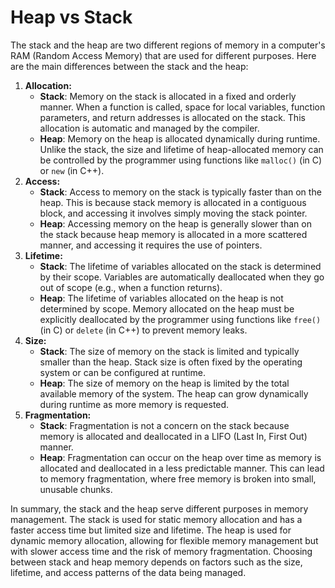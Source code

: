 # Heap vs Stack

The stack and the heap are two different regions of memory in a computer's RAM (Random Access Memory) that are used for different purposes. Here are the main differences between the stack and the heap:

1. **Allocation:**
    - **Stack**: Memory on the stack is allocated in a fixed and orderly manner. When a function is called, space for local variables, function parameters, and return addresses is allocated on the stack. This allocation is automatic and managed by the compiler.
    - **Heap**: Memory on the heap is allocated dynamically during runtime. Unlike the stack, the size and lifetime of heap-allocated memory can be controlled by the programmer using functions like `malloc()` (in C) or `new` (in C++).
2. **Access:**
    - **Stack**: Access to memory on the stack is typically faster than on the heap. This is because stack memory is allocated in a contiguous block, and accessing it involves simply moving the stack pointer.
    - **Heap**: Accessing memory on the heap is generally slower than on the stack because heap memory is allocated in a more scattered manner, and accessing it requires the use of pointers.
3. **Lifetime:**
    - **Stack**: The lifetime of variables allocated on the stack is determined by their scope. Variables are automatically deallocated when they go out of scope (e.g., when a function returns).
    - **Heap**: The lifetime of variables allocated on the heap is not determined by scope. Memory allocated on the heap must be explicitly deallocated by the programmer using functions like `free()` (in C) or `delete` (in C++) to prevent memory leaks.
4. **Size:**
    - **Stack**: The size of memory on the stack is limited and typically smaller than the heap. Stack size is often fixed by the operating system or can be configured at runtime.
    - **Heap**: The size of memory on the heap is limited by the total available memory of the system. The heap can grow dynamically during runtime as more memory is requested.
5. **Fragmentation:**
    - **Stack**: Fragmentation is not a concern on the stack because memory is allocated and deallocated in a LIFO (Last In, First Out) manner.
    - **Heap**: Fragmentation can occur on the heap over time as memory is allocated and deallocated in a less predictable manner. This can lead to memory fragmentation, where free memory is broken into small, unusable chunks.

In summary, the stack and the heap serve different purposes in memory management. The stack is used for static memory allocation and has a faster access time but limited size and lifetime. The heap is used for dynamic memory allocation, allowing for flexible memory management but with slower access time and the risk of memory fragmentation. Choosing between stack and heap memory depends on factors such as the size, lifetime, and access patterns of the data being managed.